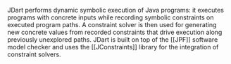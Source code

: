 JDart performs dynamic symbolic execution of Java programs: it executes programs with concrete inputs while recording symbolic constraints on executed program paths. A constraint solver is then used for generating new concrete values from recorded constraints that drive execution along previously unexplored paths. JDart is built on top of the [[JPF]] software model checker and uses the [[JConstraints]] library for the integration of constraint solvers.